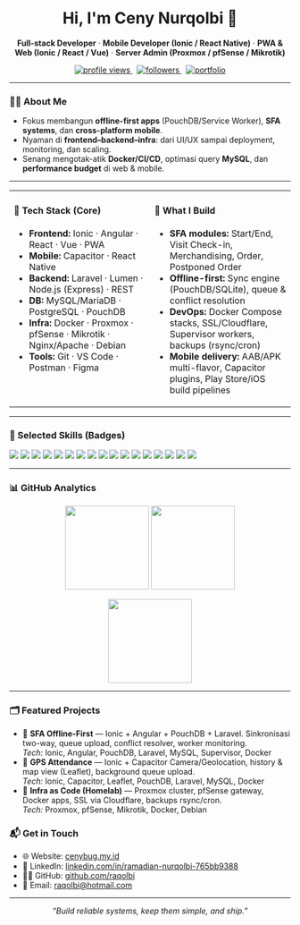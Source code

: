 <!-- Hero -->
<h1 align="center">Hi, I'm Ceny Nurqolbi 👋</h1>
<p align="center">
  <b>Full-stack Developer</b> · <b>Mobile Developer (Ionic / React Native)</b> · <b>PWA & Web (Ionic / React / Vue)</b> · <b>Server Admin (Proxmox / pfSense / Mikrotik)</b>
</p>

<p align="center">
  <a href="https://github.com/raqolbi">
    <img src="https://komarev.com/ghpvc/?username=raqolbi&style=flat&label=Profile%20views" alt="profile views" />
  </a>
  &nbsp;
  <a href="https://github.com/raqolbi?tab=followers">
    <img src="https://img.shields.io/github/followers/raqolbi?style=flat" alt="followers" />
  </a>
  &nbsp;
  <a href="https://cenybug.my.id/"><img src="https://img.shields.io/badge/Portfolio-cenybug.my.id-0ea5e9?logo=safari&logoColor=white" alt="portfolio"></a>
</p>

---

<!-- Intro -->
### 🙋‍♂️ About Me
- Fokus membangun **offline-first apps** (PouchDB/Service Worker), **SFA systems**, dan **cross-platform mobile**.
- Nyaman di **frontend–backend–infra**: dari UI/UX sampai deployment, monitoring, dan scaling.
- Senang mengotak-atik **Docker/CI/CD**, optimasi query **MySQL**, dan **performance budget** di web & mobile.

---

<!-- Two columns: Tech & Highlights -->
<table>
<tr>
<td width="50%" valign="top">

#### 🧰 Tech Stack (Core)
- **Frontend:** Ionic · Angular · React · Vue · PWA
- **Mobile:** Capacitor · React Native
- **Backend:** Laravel · Lumen · Node.js (Express) · REST
- **DB:** MySQL/MariaDB · PostgreSQL · PouchDB
- **Infra:** Docker · Proxmox · pfSense · Mikrotik · Nginx/Apache · Debian
- **Tools:** Git · VS Code · Postman · Figma

</td>
<td width="50%" valign="top">

#### 🚀 What I Build
- **SFA modules:** Start/End, Visit Check-in, Merchandising, Order, Postponed Order
- **Offline-first:** Sync engine (PouchDB/SQLite), queue & conflict resolution
- **DevOps:** Docker Compose stacks, SSL/Cloudflare, Supervisor workers, backups (rsync/cron)
- **Mobile delivery:** AAB/APK multi-flavor, Capacitor plugins, Play Store/iOS build pipelines

</td>
</tr>
</table>

---

### 🧩 Selected Skills (Badges)
<p>
  <!-- Web/Mobile -->
  <img src="https://img.shields.io/badge/Ionic-3880FF?logo=ionic&logoColor=white" />
  <img src="https://img.shields.io/badge/Angular-DD0031?logo=angular&logoColor=white" />
  <img src="https://img.shields.io/badge/React-20232A?logo=react&logoColor=61DAFB" />
  <img src="https://img.shields.io/badge/Vue-35495E?logo=vuedotjs&logoColor=4FC08D" />
  <img src="https://img.shields.io/badge/React%20Native-20232A?logo=react&logoColor=61DAFB" />
  <img src="https://img.shields.io/badge/Capacitor-119EFF?logo=capacitor&logoColor=white" />
  <!-- Backend/DB -->
  <img src="https://img.shields.io/badge/Laravel-FF2D20?logo=laravel&logoColor=white" />
  <img src="https://img.shields.io/badge/Lumen-E74430?logo=laravel&logoColor=white" />
  <img src="https://img.shields.io/badge/Node.js-339933?logo=nodedotjs&logoColor=white" />
  <img src="https://img.shields.io/badge/MySQL-4479A1?logo=mysql&logoColor=white" />
  <img src="https://img.shields.io/badge/PouchDB-5A3E85?logo=apachecouchdb&logoColor=white" />
  <!-- Infra -->
  <img src="https://img.shields.io/badge/Docker-2496ED?logo=docker&logoColor=white" />
  <img src="https://img.shields.io/badge/Proxmox-E57000?logo=proxmox&logoColor=white" />
  <img src="https://img.shields.io/badge/pfSense-212121?logo=pfsense&logoColor=white" />
  <img src="https://img.shields.io/badge/Mikrotik-293239?logo=mikrotik&logoColor=white" />
  <img src="https://img.shields.io/badge/Nginx-009639?logo=nginx&logoColor=white" />
  <img src="https://img.shields.io/badge/Apache-D22128?logo=apache&logoColor=white" />
</p>

---

### 📊 GitHub Analytics
<p align="center">
  <img src="https://github-readme-stats.vercel.app/api?username=raqolbi&show_icons=true&rank_icon=github&hide_border=true&theme=transparent" height="150" />
  <img src="https://github-readme-stats.vercel.app/api/top-langs/?username=raqolbi&layout=compact&hide_border=true&theme=transparent" height="150" />
</p>
<p align="center">
  <img src="https://streak-stats.demolab.com?user=raqolbi&hide_border=true&theme=transparent" height="150" />
</p>

---

### 🗂️ Featured Projects
- 🧭 **SFA Offline-First** — Ionic + Angular + PouchDB + Laravel. Sinkronisasi two-way, queue upload, conflict resolver, worker monitoring.  
  _Tech:_ Ionic, Angular, PouchDB, Laravel, MySQL, Supervisor, Docker  
- 📍 **GPS Attendance** — Ionic + Capacitor Camera/Geolocation, history & map view (Leaflet), background queue upload.  
  _Tech:_ Ionic, Capacitor, Leaflet, PouchDB, Laravel, MySQL, Docker 
- 🧱 **Infra as Code (Homelab)** — Proxmox cluster, pfSense gateway, Docker apps, SSL via Cloudflare, backups rsync/cron.  
  _Tech:_ Proxmox, pfSense, Mikrotik, Docker, Debian  

### 📬 Get in Touch
- 🌐 Website: <a href="https://cenybug.my.id/">cenybug.my.id</a>  
- 💼 LinkedIn: <a href="https://www.linkedin.com/in/ramadian-nurqolbi-765bb9388/">linkedin.com/in/ramadian-nurqolbi-765bb9388</a>  
- 🧑‍💻 GitHub: <a href="https://github.com/your-username">github.com/raqolbi</a>  
- 📧 Email: <a href="mailto:raqolbi@hotmail.com">raqolbi@hotmail.com</a>

---

<p align="center">
  <i>“Build reliable systems, keep them simple, and ship.”</i>
</p>
